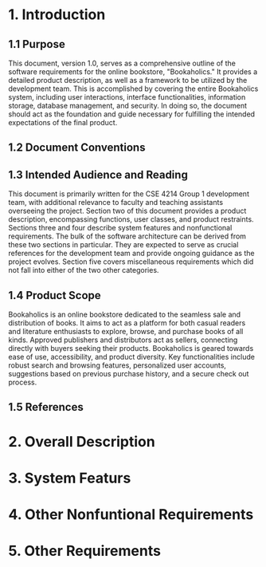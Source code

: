 # 1. Introduction
## 1.1 Purpose
This document, version 1.0, serves as a comprehensive outline of the software requirements for the online bookstore, "Bookaholics." It provides a detailed product description, as well as a framework to be utilized by the development team. This is accomplished by covering the entire Bookaholics system, including user interactions, interface functionalities, information storage, database management, and security. In doing so, the document should act as the foundation and guide necessary for fulfilling the intended expectations of the final product.
## 1.2 Document Conventions
## 1.3 Intended Audience and Reading
This document is primarily written for the CSE 4214 Group 1 development team, with additional relevance to faculty and teaching assistants overseeing the project. Section two of this document provides a product description, encompassing functions, user classes, and product restraints. Sections three and four describe system features and nonfunctional requirements. The bulk of the software architecture can be derived from these two sections in particular. They are expected to serve as crucial references for the development team and provide ongoing guidance as the project evolves. Section five covers miscellaneous requirements which did not fall into either of the two other categories.
## 1.4 Product Scope
Bookaholics is an online bookstore dedicated to the seamless sale and distribution of books. It aims to act as a platform for both casual readers and literature enthusiasts to explore, browse, and purchase books of all kinds. Approved publishers and distributors act as sellers, connecting directly with buyers seeking their products. Bookaholics is geared towards ease of use, accessibility, and product diversity. Key functionalities include robust search and browsing features, personalized user accounts, suggestions based on previous purchase history, and a secure check out process. 
## 1.5 References
# 2. Overall Description
# 3. System Featurs
# 4. Other Nonfuntional Requirements
# 5. Other Requirements
